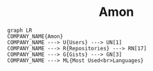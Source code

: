 <h1 align="center">Amon</h1>

```mermaid
graph LR
COMPANY_NAME{Amon}
COMPANY_NAME ---> U{Users} ---> UN[1]
COMPANY_NAME ---> R{Repositories} ---> RN[17]
COMPANY_NAME ---> G{Gists} ---> GN[3]
COMPANY_NAME ---> ML{Most Used<br>Languages}
```
